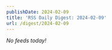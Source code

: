 ```yaml
---
publishDate: 2024-02-09
title: 'RSS Daily Digest: 2024-02-09'
url: /digest/2024-02-09
---
```


_No feeds today!_
